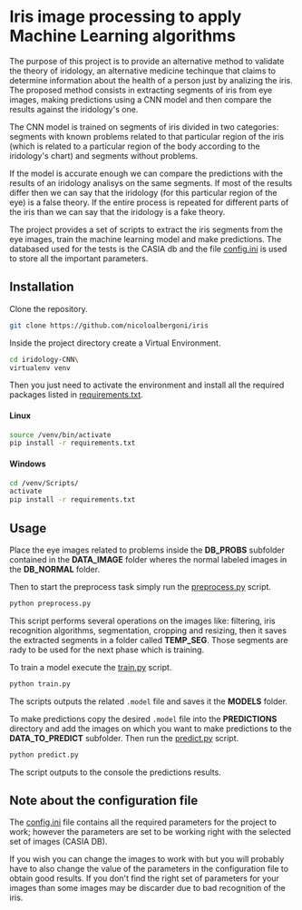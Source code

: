 # Iris image processing to apply Machine Learning algorithms

The purpose of this project is to provide an alternative method to validate the theory of iridology, an alternative medicine techinque that claims to determine information about the health of a person just by analizing the iris.
The proposed method consists in extracting segments of iris from eye images, making predictions using a CNN model and then compare the results against the iridology's one.

The CNN model is trained on segments of iris divided in two categories: segments with known problems related to that particular region of the iris (which is related to a particular region of the body according to the iridology's chart) and segments without problems.

If the model is accurate enough we can compare the predictions with the results of an iridology analisys on the same segments. If most of the results differ then we can say that the iridology (for this particular region of the eye) is a false theory.
If the entire process is repeated for different parts of the iris than we can say that the iridology is a fake theory.

The project provides a set of scripts to extract the iris segments from the eye images, train the machine learning model and make predictions. The databased used for the tests is the CASIA db and the file [config.ini](config.ini) is used to store all the important parameters.

## Installation

Clone the repository.

```bash
git clone https://github.com/nicoloalbergoni/iris
```

Inside the project directory create a Virtual Environment.

```bash
cd iridology-CNN\
virtualenv venv
```

Then you just need to activate the environment and install all the required packages listed in [requirements.txt](requirements.txt).

#### Linux

```bash
source /venv/bin/activate
pip install -r requirements.txt
```

#### Windows

```bash
cd /venv/Scripts/
activate
pip install -r requirements.txt
```

## Usage

Place the eye images related to problems inside the **DB_PROBS** subfolder contained in the **DATA_IMAGE** folder wheres the normal labeled images in the **DB_NORMAL** folder.

Then to start the preprocess task simply run the [preprocess.py](preprocess.py) script.

```bash
python preprocess.py
```

This script performs several operations on the images like: filtering, iris recognition algorithms, segmentation, cropping and resizing, then it saves the extracted segments in a folder called **TEMP_SEG**.
Those segments are rady to be used for the next phase which is training.

To train a model execute the [train.py](train.py) script.

```bash
python train.py
```

The scripts outputs the related `.model` file and saves it the **MODELS** folder.

To make predictions copy the desired `.model` file into the **PREDICTIONS** directory and add the images on which you want to make predictions to the **DATA_TO_PREDICT** subfolder.
Then run the [predict.py](predict.py) script.

```bash
python predict.py
```

The script outputs to the console the predictions results.

## Note about the configuration file

The [config.ini](config.ini) file contains all the required parameters for the project to work; however the parameters are set to be working right with the selected set of images (CASIA DB). 

If you wish you can change the images to work with but you will probably have to also change the value of the parameters in the configuration file to obtain good results. If you don't find the right set of parameters for your images than some images may be discarder due to bad recognition of the iris.
